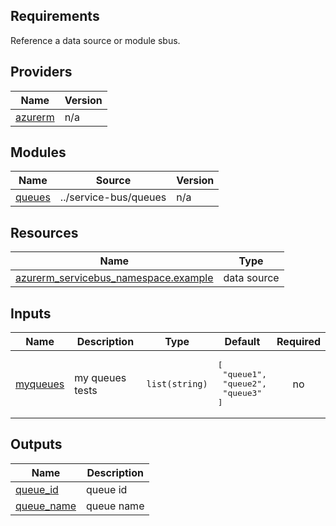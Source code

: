 <!-- BEGIN_TF_DOCS -->

## Requirements

Reference a data source or module sbus.

## Providers

| Name                                                         | Version |
| ------------------------------------------------------------ | ------- |
| <a name="provider_azurerm"></a> [azurerm](#provider_azurerm) | n/a     |

## Modules

| Name                                                  | Source                | Version |
| ----------------------------------------------------- | --------------------- | ------- |
| <a name="module_queues"></a> [queues](#module_queues) | ../service-bus/queues | n/a     |

## Resources

| Name                                                                                                                                            | Type        |
| ----------------------------------------------------------------------------------------------------------------------------------------------- | ----------- |
| [azurerm_servicebus_namespace.example](https://registry.terraform.io/providers/hashicorp/azurerm/latest/docs/data-sources/servicebus_namespace) | data source |

## Inputs

| Name                                                      | Description     | Type           | Default                                                    | Required |
| --------------------------------------------------------- | --------------- | -------------- | ---------------------------------------------------------- | :------: |
| <a name="input_myqueues"></a> [myqueues](#input_myqueues) | my queues tests | `list(string)` | <pre>[<br> "queue1",<br> "queue2",<br> "queue3"<br>]</pre> |    no    |

## Outputs

| Name                                                              | Description |
| ----------------------------------------------------------------- | ----------- |
| <a name="output_queue_id"></a> [queue_id](#output_queue_id)       | queue id    |
| <a name="output_queue_name"></a> [queue_name](#output_queue_name) | queue name  |

<!-- END_TF_DOCS -->
